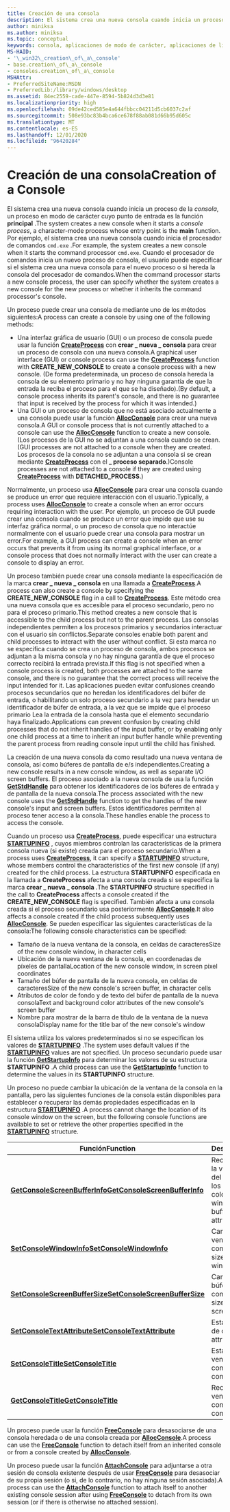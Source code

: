```yaml
---
title: Creación de una consola
description: El sistema crea una nueva consola cuando inicia un proceso de la consola, un proceso en modo de carácter cuyo punto de entrada es la función principal.
author: miniksa
ms.author: miniksa
ms.topic: conceptual
keywords: consola, aplicaciones de modo de carácter, aplicaciones de línea de comandos, aplicaciones de terminal, API de consola
MS-HAID:
- '\_win32\_creation\_of\_a\_console'
- base.creation\_of\_a\_console
- consoles.creation\_of\_a\_console
MSHAttr:
- PreferredSiteName:MSDN
- PreferredLib:/library/windows/desktop
ms.assetid: 84ec2559-cade-447e-8594-5b824d3d3e81
ms.localizationpriority: high
ms.openlocfilehash: 09de42ced585e4a644fbbcc04211d5cb6037c2af
ms.sourcegitcommit: 508e93bc83b4bca6ce678f88ab081d66b95d605c
ms.translationtype: MT
ms.contentlocale: es-ES
ms.lasthandoff: 12/01/2020
ms.locfileid: "96420284"
---
```

# <a name="creation-of-a-console"></a><span data-ttu-id="ba6c2-104">Creación de una consola</span><span class="sxs-lookup"><span data-stu-id="ba6c2-104">Creation of a Console</span></span>

<span data-ttu-id="ba6c2-105">El sistema crea una nueva consola cuando inicia un proceso de la *consola*, un proceso en modo de carácter cuyo punto de entrada es la función **principal** .</span><span class="sxs-lookup"><span data-stu-id="ba6c2-105">The system creates a new console when it starts a *console process*, a character-mode process whose entry point is the **main** function.</span></span> <span data-ttu-id="ba6c2-106">Por ejemplo, el sistema crea una nueva consola cuando inicia el procesador de comandos `cmd.exe` .</span><span class="sxs-lookup"><span data-stu-id="ba6c2-106">For example, the system creates a new console when it starts the command processor `cmd.exe`.</span></span> <span data-ttu-id="ba6c2-107">Cuando el procesador de comandos inicia un nuevo proceso de consola, el usuario puede especificar si el sistema crea una nueva consola para el nuevo proceso o si hereda la consola del procesador de comandos.</span><span class="sxs-lookup"><span data-stu-id="ba6c2-107">When the command processor starts a new console process, the user can specify whether the system creates a new console for the new process or whether it inherits the command processor's console.</span></span>

<span data-ttu-id="ba6c2-108">Un proceso puede crear una consola de mediante uno de los métodos siguientes:</span><span class="sxs-lookup"><span data-stu-id="ba6c2-108">A process can create a console by using one of the following methods:</span></span>

- <span data-ttu-id="ba6c2-109">Una interfaz gráfica de usuario (GUI) o un proceso de consola puede usar la función [**CreateProcess**](https://msdn.microsoft.com/library/windows/desktop/ms682425) con **crear \_ nueva \_ consola** para crear un proceso de consola con una nueva consola.</span><span class="sxs-lookup"><span data-stu-id="ba6c2-109">A graphical user interface (GUI) or console process can use the [**CreateProcess**](https://msdn.microsoft.com/library/windows/desktop/ms682425) function with **CREATE\_NEW\_CONSOLE** to create a console process with a new console.</span></span> <span data-ttu-id="ba6c2-110">(De forma predeterminada, un proceso de consola hereda la consola de su elemento primario y no hay ninguna garantía de que la entrada la reciba el proceso para el que se ha diseñado).</span><span class="sxs-lookup"><span data-stu-id="ba6c2-110">(By default, a console process inherits its parent's console, and there is no guarantee that input is received by the process for which it was intended.)</span></span>
- <span data-ttu-id="ba6c2-111">Una GUI o un proceso de consola que no está asociado actualmente a una consola puede usar la función [**AllocConsole**](allocconsole.md) para crear una nueva consola.</span><span class="sxs-lookup"><span data-stu-id="ba6c2-111">A GUI or console process that is not currently attached to a console can use the [**AllocConsole**](allocconsole.md) function to create a new console.</span></span> <span data-ttu-id="ba6c2-112">(Los procesos de la GUI no se adjuntan a una consola cuando se crean.</span><span class="sxs-lookup"><span data-stu-id="ba6c2-112">(GUI processes are not attached to a console when they are created.</span></span> <span data-ttu-id="ba6c2-113">Los procesos de la consola no se adjuntan a una consola si se crean mediante [**CreateProcess**](https://msdn.microsoft.com/library/windows/desktop/ms682425) con el **\_ proceso separado**.)</span><span class="sxs-lookup"><span data-stu-id="ba6c2-113">Console processes are not attached to a console if they are created using [**CreateProcess**](https://msdn.microsoft.com/library/windows/desktop/ms682425) with **DETACHED\_PROCESS**.)</span></span>

<span data-ttu-id="ba6c2-114">Normalmente, un proceso usa [**AllocConsole**](allocconsole.md) para crear una consola cuando se produce un error que requiere interacción con el usuario.</span><span class="sxs-lookup"><span data-stu-id="ba6c2-114">Typically, a process uses [**AllocConsole**](allocconsole.md) to create a console when an error occurs requiring interaction with the user.</span></span> <span data-ttu-id="ba6c2-115">Por ejemplo, un proceso de GUI puede crear una consola cuando se produce un error que impide que use su interfaz gráfica normal, o un proceso de consola que no interactúe normalmente con el usuario puede crear una consola para mostrar un error.</span><span class="sxs-lookup"><span data-stu-id="ba6c2-115">For example, a GUI process can create a console when an error occurs that prevents it from using its normal graphical interface, or a console process that does not normally interact with the user can create a console to display an error.</span></span>

<span data-ttu-id="ba6c2-116">Un proceso también puede crear una consola mediante la especificación de la marca **crear \_ nueva \_ consola** en una llamada a [**CreateProcess**](https://msdn.microsoft.com/library/windows/desktop/ms682425).</span><span class="sxs-lookup"><span data-stu-id="ba6c2-116">A process can also create a console by specifying the **CREATE\_NEW\_CONSOLE** flag in a call to [**CreateProcess**](https://msdn.microsoft.com/library/windows/desktop/ms682425).</span></span> <span data-ttu-id="ba6c2-117">Este método crea una nueva consola que es accesible para el proceso secundario, pero no para el proceso primario.</span><span class="sxs-lookup"><span data-stu-id="ba6c2-117">This method creates a new console that is accessible to the child process but not to the parent process.</span></span> <span data-ttu-id="ba6c2-118">Las consolas independientes permiten a los procesos primarios y secundarios interactuar con el usuario sin conflictos.</span><span class="sxs-lookup"><span data-stu-id="ba6c2-118">Separate consoles enable both parent and child processes to interact with the user without conflict.</span></span> <span data-ttu-id="ba6c2-119">Si esta marca no se especifica cuando se crea un proceso de consola, ambos procesos se adjuntan a la misma consola y no hay ninguna garantía de que el proceso correcto recibirá la entrada prevista.</span><span class="sxs-lookup"><span data-stu-id="ba6c2-119">If this flag is not specified when a console process is created, both processes are attached to the same console, and there is no guarantee that the correct process will receive the input intended for it.</span></span> <span data-ttu-id="ba6c2-120">Las aplicaciones pueden evitar confusiones creando procesos secundarios que no heredan los identificadores del búfer de entrada, o habilitando un solo proceso secundario a la vez para heredar un identificador de búfer de entrada, a la vez que se impide que el proceso primario Lea la entrada de la consola hasta que el elemento secundario haya finalizado.</span><span class="sxs-lookup"><span data-stu-id="ba6c2-120">Applications can prevent confusion by creating child processes that do not inherit handles of the input buffer, or by enabling only one child process at a time to inherit an input buffer handle while preventing the parent process from reading console input until the child has finished.</span></span>

<span data-ttu-id="ba6c2-121">La creación de una nueva consola da como resultado una nueva ventana de consola, así como búferes de pantalla de e/s independientes.</span><span class="sxs-lookup"><span data-stu-id="ba6c2-121">Creating a new console results in a new console window, as well as separate I/O screen buffers.</span></span> <span data-ttu-id="ba6c2-122">El proceso asociado a la nueva consola de usa la función [**GetStdHandle**](getstdhandle.md) para obtener los identificadores de los búferes de entrada y de pantalla de la nueva consola.</span><span class="sxs-lookup"><span data-stu-id="ba6c2-122">The process associated with the new console uses the [**GetStdHandle**](getstdhandle.md) function to get the handles of the new console's input and screen buffers.</span></span> <span data-ttu-id="ba6c2-123">Estos identificadores permiten al proceso tener acceso a la consola.</span><span class="sxs-lookup"><span data-stu-id="ba6c2-123">These handles enable the process to access the console.</span></span>

<span data-ttu-id="ba6c2-124">Cuando un proceso usa [**CreateProcess**](https://msdn.microsoft.com/library/windows/desktop/ms682425), puede especificar una estructura [**STARTUPINFO**](https://msdn.microsoft.com/library/windows/desktop/ms686331) , cuyos miembros controlan las características de la primera consola nueva (si existe) creada para el proceso secundario.</span><span class="sxs-lookup"><span data-stu-id="ba6c2-124">When a process uses [**CreateProcess**](https://msdn.microsoft.com/library/windows/desktop/ms682425), it can specify a [**STARTUPINFO**](https://msdn.microsoft.com/library/windows/desktop/ms686331) structure, whose members control the characteristics of the first new console (if any) created for the child process.</span></span> <span data-ttu-id="ba6c2-125">La estructura **STARTUPINFO** especificada en la llamada a **CreateProcess** afecta a una consola creada si se especifica la marca **crear \_ nueva \_ consola** .</span><span class="sxs-lookup"><span data-stu-id="ba6c2-125">The **STARTUPINFO** structure specified in the call to **CreateProcess** affects a console created if the **CREATE\_NEW\_CONSOLE** flag is specified.</span></span> <span data-ttu-id="ba6c2-126">También afecta a una consola creada si el proceso secundario usa posteriormente [**AllocConsole**](allocconsole.md).</span><span class="sxs-lookup"><span data-stu-id="ba6c2-126">It also affects a console created if the child process subsequently uses [**AllocConsole**](allocconsole.md).</span></span> <span data-ttu-id="ba6c2-127">Se pueden especificar las siguientes características de la consola:</span><span class="sxs-lookup"><span data-stu-id="ba6c2-127">The following console characteristics can be specified:</span></span>

- <span data-ttu-id="ba6c2-128">Tamaño de la nueva ventana de la consola, en celdas de caracteres</span><span class="sxs-lookup"><span data-stu-id="ba6c2-128">Size of the new console window, in character cells</span></span>
- <span data-ttu-id="ba6c2-129">Ubicación de la nueva ventana de la consola, en coordenadas de píxeles de pantalla</span><span class="sxs-lookup"><span data-stu-id="ba6c2-129">Location of the new console window, in screen pixel coordinates</span></span>
- <span data-ttu-id="ba6c2-130">Tamaño del búfer de pantalla de la nueva consola, en celdas de caracteres</span><span class="sxs-lookup"><span data-stu-id="ba6c2-130">Size of the new console's screen buffer, in character cells</span></span>
- <span data-ttu-id="ba6c2-131">Atributos de color de fondo y de texto del búfer de pantalla de la nueva consola</span><span class="sxs-lookup"><span data-stu-id="ba6c2-131">Text and background color attributes of the new console's screen buffer</span></span>
- <span data-ttu-id="ba6c2-132">Nombre para mostrar de la barra de título de la ventana de la nueva consola</span><span class="sxs-lookup"><span data-stu-id="ba6c2-132">Display name for the title bar of the new console's window</span></span>

<span data-ttu-id="ba6c2-133">El sistema utiliza los valores predeterminados si no se especifican los valores de [**STARTUPINFO**](https://msdn.microsoft.com/library/windows/desktop/ms686331) .</span><span class="sxs-lookup"><span data-stu-id="ba6c2-133">The system uses default values if the [**STARTUPINFO**](https://msdn.microsoft.com/library/windows/desktop/ms686331) values are not specified.</span></span> <span data-ttu-id="ba6c2-134">Un proceso secundario puede usar la función [**GetStartupInfo**](https://msdn.microsoft.com/library/windows/desktop/ms683230) para determinar los valores de su estructura **STARTUPINFO** .</span><span class="sxs-lookup"><span data-stu-id="ba6c2-134">A child process can use the [**GetStartupInfo**](https://msdn.microsoft.com/library/windows/desktop/ms683230) function to determine the values in its **STARTUPINFO** structure.</span></span>

<span data-ttu-id="ba6c2-135">Un proceso no puede cambiar la ubicación de la ventana de la consola en la pantalla, pero las siguientes funciones de la consola están disponibles para establecer o recuperar las demás propiedades especificadas en la estructura [**STARTUPINFO**](https://msdn.microsoft.com/library/windows/desktop/ms686331) .</span><span class="sxs-lookup"><span data-stu-id="ba6c2-135">A process cannot change the location of its console window on the screen, but the following console functions are available to set or retrieve the other properties specified in the [**STARTUPINFO**](https://msdn.microsoft.com/library/windows/desktop/ms686331) structure.</span></span>

| <span data-ttu-id="ba6c2-136">Función</span><span class="sxs-lookup"><span data-stu-id="ba6c2-136">Function</span></span> | <span data-ttu-id="ba6c2-137">Descripción</span><span class="sxs-lookup"><span data-stu-id="ba6c2-137">Description</span></span> |
|-|-|
| [<span data-ttu-id="ba6c2-138">**GetConsoleScreenBufferInfo**</span><span class="sxs-lookup"><span data-stu-id="ba6c2-138">**GetConsoleScreenBufferInfo**</span></span>](getconsolescreenbufferinfo.md) | <span data-ttu-id="ba6c2-139">Recupera el tamaño de la ventana, el tamaño del búfer de pantalla y los atributos de color.</span><span class="sxs-lookup"><span data-stu-id="ba6c2-139">Retrieves the window size, screen buffer size, and color attributes.</span></span> |
| [<span data-ttu-id="ba6c2-140">**SetConsoleWindowInfo**</span><span class="sxs-lookup"><span data-stu-id="ba6c2-140">**SetConsoleWindowInfo**</span></span>](setconsolewindowinfo.md)  | <span data-ttu-id="ba6c2-141">Cambia el tamaño de la ventana de la consola.</span><span class="sxs-lookup"><span data-stu-id="ba6c2-141">Changes the size of the console window.</span></span>  |
| [<span data-ttu-id="ba6c2-142">**SetConsoleScreenBufferSize**</span><span class="sxs-lookup"><span data-stu-id="ba6c2-142">**SetConsoleScreenBufferSize**</span></span>](setconsolescreenbuffersize.md) | <span data-ttu-id="ba6c2-143">Cambia el tamaño del búfer de pantalla de la consola.</span><span class="sxs-lookup"><span data-stu-id="ba6c2-143">Changes the size of the console screen buffer.</span></span> |
| [<span data-ttu-id="ba6c2-144">**SetConsoleTextAttribute**</span><span class="sxs-lookup"><span data-stu-id="ba6c2-144">**SetConsoleTextAttribute**</span></span>](setconsoletextattribute.md) | <span data-ttu-id="ba6c2-145">Establece los atributos de color.</span><span class="sxs-lookup"><span data-stu-id="ba6c2-145">Sets the color attributes.</span></span>  |
| [<span data-ttu-id="ba6c2-146">**SetConsoleTitle**</span><span class="sxs-lookup"><span data-stu-id="ba6c2-146">**SetConsoleTitle**</span></span>](setconsoletitle.md)  | <span data-ttu-id="ba6c2-147">Establece el título de la ventana de la consola.</span><span class="sxs-lookup"><span data-stu-id="ba6c2-147">Sets the console window title.</span></span> |
| [<span data-ttu-id="ba6c2-148">**GetConsoleTitle**</span><span class="sxs-lookup"><span data-stu-id="ba6c2-148">**GetConsoleTitle**</span></span>](getconsoletitle.md)  | <span data-ttu-id="ba6c2-149">Recupera el título de la ventana de la consola.</span><span class="sxs-lookup"><span data-stu-id="ba6c2-149">Retrieves the console window title.</span></span>  |

<span data-ttu-id="ba6c2-150">Un proceso puede usar la función [**FreeConsole**](freeconsole.md) para desasociarse de una consola heredada o de una consola creada por [**AllocConsole**](allocconsole.md).</span><span class="sxs-lookup"><span data-stu-id="ba6c2-150">A process can use the [**FreeConsole**](freeconsole.md) function to detach itself from an inherited console or from a console created by [**AllocConsole**](allocconsole.md).</span></span>

<span data-ttu-id="ba6c2-151">Un proceso puede usar la función [**AttachConsole**](attachconsole.md) para adjuntarse a otra sesión de consola existente después de usar [**FreeConsole**](freeconsole.md) para desasociar de su propia sesión (o si, de lo contrario, no hay ninguna sesión asociada).</span><span class="sxs-lookup"><span data-stu-id="ba6c2-151">A process can use the [**AttachConsole**](attachconsole.md) function to attach itself to another existing console session after using [**FreeConsole**](freeconsole.md) to detach from its own session (or if there is otherwise no attached session).</span></span>
